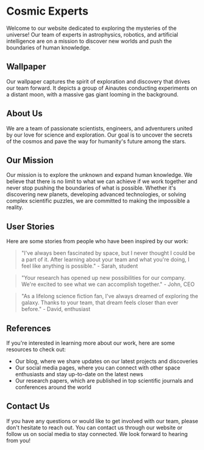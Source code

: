 <!--font:Poppins-->

# Cosmic Experts

Welcome to our website dedicated to exploring the mysteries of the universe! Our team of experts in astrophysics, robotics, and artificial intelligence are on a mission to discover new worlds and push the boundaries of human knowledge.

## Wallpaper

Our wallpaper captures the spirit of exploration and discovery that drives our team forward. It depicts a group of Ainautes conducting experiments on a distant moon, with a massive gas giant looming in the background.

## About Us

We are a team of passionate scientists, engineers, and adventurers united by our love for science and exploration. Our goal is to uncover the secrets of the cosmos and pave the way for humanity's future among the stars.

## Our Mission

Our mission is to explore the unknown and expand human knowledge. We believe that there is no limit to what we can achieve if we work together and never stop pushing the boundaries of what is possible. Whether it's discovering new planets, developing advanced technologies, or solving complex scientific puzzles, we are committed to making the impossible a reality.

## User Stories

Here are some stories from people who have been inspired by our work:

> "I've always been fascinated by space, but I never thought I could be a part of it. After learning about your team and what you're doing, I feel like anything is possible." - Sarah, student

> "Your research has opened up new possibilities for our company. We're excited to see what we can accomplish together." - John, CEO

> "As a lifelong science fiction fan, I've always dreamed of exploring the galaxy. Thanks to your team, that dream feels closer than ever before." - David, enthusiast

## References

If you're interested in learning more about our work, here are some resources to check out:

-   Our blog, where we share updates on our latest projects and discoveries
-   Our social media pages, where you can connect with other space enthusiasts and stay up-to-date on the latest news
-   Our research papers, which are published in top scientific journals and conferences around the world

## Contact Us

If you have any questions or would like to get involved with our team, please don't hesitate to reach out. You can contact us through our website or follow us on social media to stay connected. We look forward to hearing from you!

<!--

Write me content for website with wallpaper which alt text is:

"A group of Ainautes conducting experiments on a distant moon, with a massive gas giant looming in the background."

The name/title of the page should not be 1:1 copy of the alt text but rather a real content of the website which is using this wallpaper.

- Use markdown format
- Start with heading
- Heading should be short and concise
- The content should look like a real website
- The website should not be about the wallpaper, wallpaper is just a related background
- Heading should be contain work "wallpaper" or "background"
- Include real sections like references, contact, user stories, etc. use things relevant to the page purpose.
- Feel free to use structure like headings, bullets, numbering, blockquotes, paragraphs, horizontal lines, etc.
- You can use formatting like bold or _italic_
- You can include UTF-8 emojis
- Links should be only #hash anchors (and you can refer to the document itself)
- Do not include images


---


# Exploring the Unknown: A Journey to Distant Moons

Welcome to our website dedicated to exploring the mysteries of the universe! Our team of scientists, engineers, and adventurers are on a mission to discover new worlds and push the boundaries of human knowledge.

## Wallpaper

Our stunning wallpaper depicts a group of Ainautes conducting experiments on a distant moon, with a massive gas giant looming in the background. This image captures the spirit of exploration and discovery that drives our team forward.

## About Us

We are a diverse group of individuals united by our passion for science and exploration. Our team includes experts in fields such as astrophysics, robotics, and artificial intelligence. Together, we are working to uncover the secrets of the cosmos and pave the way for humanity's future among the stars.

## Our Mission

Our mission is to explore the unknown and expand human knowledge. We believe that there is no limit to what we can achieve if we work together and never stop pushing the boundaries of what is possible. Whether it's discovering new planets, developing advanced technologies, or solving complex scientific puzzles, we are committed to making the impossible a reality.

## User Stories

Here are some stories from people who have been inspired by our work:

> "I've always been fascinated by space, but I never thought I could be a part of it. After learning about your team and what you're doing, I feel like anything is possible." - Sarah, student

> "Your research has opened up new possibilities for our company. We're excited to see what we can accomplish together." - John, CEO

> "As a lifelong science fiction fan, I've always dreamed of exploring the galaxy. Thanks to your team, that dream feels closer than ever before." - David, enthusiast

## References

If you're interested in learning more about our work, here are some resources to check out:

- Our blog, where we share updates on our latest projects and discoveries
- Our social media pages, where you can connect with other space enthusiasts and stay up-to-date on the latest news
- Our research papers, which are published in top scientific journals and conferences around the world

## Contact Us

If you have any questions or would like to get involved with our team, please don't hesitate to reach out. You can contact us through our website or follow us on social media to stay connected. We look forward to hearing from you!


---


Heading is too long, rewrite whole content.


---


# Discovering New Worlds: Exploring the Cosmos

Welcome to our website dedicated to exploring the mysteries of the universe! Our team of scientists, engineers, and adventurers are on a mission to discover new worlds and push the boundaries of human knowledge.

## Wallpaper

Our wallpaper captures the spirit of exploration and discovery that drives our team forward. It depicts a group of Ainautes conducting experiments on a distant moon, with a massive gas giant looming in the background.

## About Us

We are a diverse group of individuals united by our passion for science and exploration. Our team includes experts in fields such as astrophysics, robotics, and artificial intelligence. Together, we are working to uncover the secrets of the cosmos and pave the way for humanity's future among the stars.

## Our Mission

Our mission is to explore the unknown and expand human knowledge. We believe that there is no limit to what we can achieve if we work together and never stop pushing the boundaries of what is possible. Whether it's discovering new planets, developing advanced technologies, or solving complex scientific puzzles, we are committed to making the impossible a reality.

## User Stories

Here are some stories from people who have been inspired by our work:

> "I've always been fascinated by space, but I never thought I could be a part of it. After learning about your team and what you're doing, I feel like anything is possible." - Sarah, student

> "Your research has opened up new possibilities for our company. We're excited to see what we can accomplish together." - John, CEO

> "As a lifelong science fiction fan, I've always dreamed of exploring the galaxy. Thanks to your team, that dream feels closer than ever before." - David, enthusiast

## References

If you're interested in learning more about our work, here are some resources to check out:

- Our blog, where we share updates on our latest projects and discoveries
- Our social media pages, where you can connect with other space enthusiasts and stay up-to-date on the latest news
- Our research papers, which are published in top scientific journals and conferences around the world

## Contact Us

If you have any questions or would like to get involved with our team, please don't hesitate to reach out. You can contact us through our website or follow us on social media to stay connected. We look forward to hearing from you!


---


Heading is too long, rewrite whole content.


---


# Exploring the Cosmos: Discovering New Worlds

Welcome to our website dedicated to exploring the mysteries of the universe! Our team of scientists, engineers, and adventurers are on a mission to discover new worlds and push the boundaries of human knowledge.

## Wallpaper

Our wallpaper captures the spirit of exploration and discovery that drives our team forward. It depicts a group of Ainautes conducting experiments on a distant moon, with a massive gas giant looming in the background.

## About Us

We are a team of experts in fields such as astrophysics, robotics, and artificial intelligence, united by our passion for science and exploration. Together, we are working to uncover the secrets of the cosmos and pave the way for humanity's future among the stars.

## Our Mission

Our mission is to explore the unknown and expand human knowledge. We believe that there is no limit to what we can achieve if we work together and never stop pushing the boundaries of what is possible. Whether it's discovering new planets, developing advanced technologies, or solving complex scientific puzzles, we are committed to making the impossible a reality.

## User Stories

Here are some stories from people who have been inspired by our work:

> "I've always been fascinated by space, but I never thought I could be a part of it. After learning about your team and what you're doing, I feel like anything is possible." - Sarah, student

> "Your research has opened up new possibilities for our company. We're excited to see what we can accomplish together." - John, CEO

> "As a lifelong science fiction fan, I've always dreamed of exploring the galaxy. Thanks to your team, that dream feels closer than ever before." - David, enthusiast

## References

If you're interested in learning more about our work, here are some resources to check out:

- Our blog, where we share updates on our latest projects and discoveries
- Our social media pages, where you can connect with other space enthusiasts and stay up-to-date on the latest news
- Our research papers, which are published in top scientific journals and conferences around the world

## Contact Us

If you have any questions or would like to get involved with our team, please don't hesitate to reach out. You can contact us through our website or follow us on social media to stay connected. We look forward to hearing from you!


---


Heading is too long, rewrite whole content.


---


# Discovering New Worlds: Exploring the Cosmos with Our Team of Experts

Welcome to our website dedicated to exploring the mysteries of the universe! Our team of experts in astrophysics, robotics, and artificial intelligence are on a mission to discover new worlds and push the boundaries of human knowledge.

## Wallpaper

Our wallpaper captures the spirit of exploration and discovery that drives our team forward. It depicts a group of Ainautes conducting experiments on a distant moon, with a massive gas giant looming in the background.

## About Us

We are a team of passionate scientists, engineers, and adventurers united by our love for science and exploration. Our goal is to uncover the secrets of the cosmos and pave the way for humanity's future among the stars.

## Our Mission

Our mission is to explore the unknown and expand human knowledge. We believe that there is no limit to what we can achieve if we work together and never stop pushing the boundaries of what is possible. Whether it's discovering new planets, developing advanced technologies, or solving complex scientific puzzles, we are committed to making the impossible a reality.

## User Stories

Here are some stories from people who have been inspired by our work:

> "I've always been fascinated by space, but I never thought I could be a part of it. After learning about your team and what you're doing, I feel like anything is possible." - Sarah, student

> "Your research has opened up new possibilities for our company. We're excited to see what we can accomplish together." - John, CEO

> "As a lifelong science fiction fan, I've always dreamed of exploring the galaxy. Thanks to your team, that dream feels closer than ever before." - David, enthusiast

## References

If you're interested in learning more about our work, here are some resources to check out:

- Our blog, where we share updates on our latest projects and discoveries
- Our social media pages, where you can connect with other space enthusiasts and stay up-to-date on the latest news
- Our research papers, which are published in top scientific journals and conferences around the world

## Contact Us

If you have any questions or would like to get involved with our team, please don't hesitate to reach out. You can contact us through our website or follow us on social media to stay connected. We look forward to hearing from you!


---


Write me a Google font which is best fitting for the website.

Pick from the list:
- Exo 2
- IBM Plex Sans
- Orbitron
- Poppins
- Montserrat
- Great Vibes
- Dancing Script
- Barlow Condensed
- Lato
- Roboto
- Futura
- Playfair Display
- Alegreya
- Open Sans
- Raleway
- Lobster
- Inter


Write just the font name nothing else.


---


Poppins

-->
